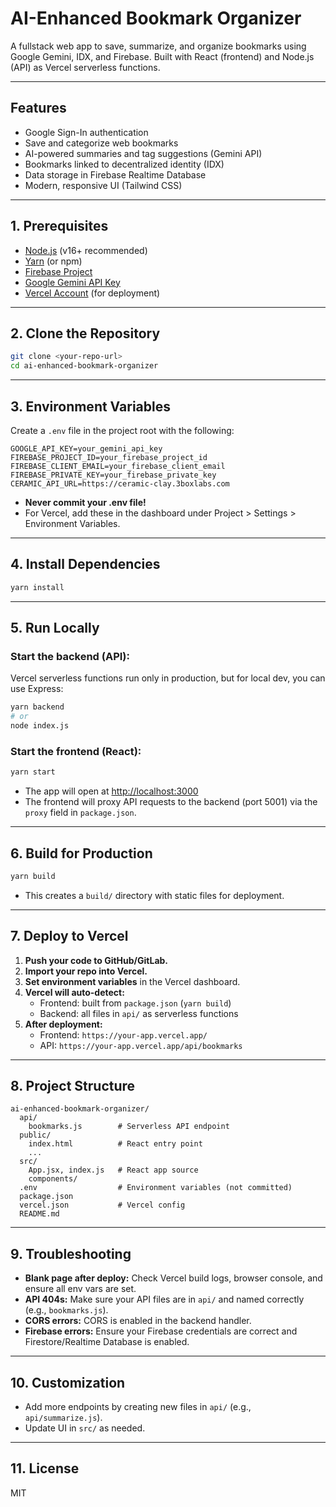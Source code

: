 # AI-Enhanced Bookmark Organizer

A fullstack web app to save, summarize, and organize bookmarks using Google Gemini, IDX, and Firebase. Built with React (frontend) and Node.js (API) as Vercel serverless functions.

---

## Features
- Google Sign-In authentication
- Save and categorize web bookmarks
- AI-powered summaries and tag suggestions (Gemini API)
- Bookmarks linked to decentralized identity (IDX)
- Data storage in Firebase Realtime Database
- Modern, responsive UI (Tailwind CSS)

---

## 1. Prerequisites
- [Node.js](https://nodejs.org/) (v16+ recommended)
- [Yarn](https://yarnpkg.com/) (or npm)
- [Firebase Project](https://console.firebase.google.com/)
- [Google Gemini API Key](https://ai.google.dev/)
- [Vercel Account](https://vercel.com/) (for deployment)

---

## 2. Clone the Repository
```bash
git clone <your-repo-url>
cd ai-enhanced-bookmark-organizer
```

---

## 3. Environment Variables
Create a `.env` file in the project root with the following:

```
GOOGLE_API_KEY=your_gemini_api_key
FIREBASE_PROJECT_ID=your_firebase_project_id
FIREBASE_CLIENT_EMAIL=your_firebase_client_email
FIREBASE_PRIVATE_KEY=your_firebase_private_key
CERAMIC_API_URL=https://ceramic-clay.3boxlabs.com
```
- **Never commit your .env file!**
- For Vercel, add these in the dashboard under Project > Settings > Environment Variables.

---

## 4. Install Dependencies
```bash
yarn install
```

---

## 5. Run Locally
### Start the backend (API):
Vercel serverless functions run only in production, but for local dev, you can use Express:
```bash
yarn backend
# or
node index.js
```

### Start the frontend (React):
```bash
yarn start
```
- The app will open at [http://localhost:3000](http://localhost:3000)
- The frontend will proxy API requests to the backend (port 5001) via the `proxy` field in `package.json`.

---

## 6. Build for Production
```bash
yarn build
```
- This creates a `build/` directory with static files for deployment.

---

## 7. Deploy to Vercel
1. **Push your code to GitHub/GitLab.**
2. **Import your repo into Vercel.**
3. **Set environment variables** in the Vercel dashboard.
4. **Vercel will auto-detect:**
   - Frontend: built from `package.json` (`yarn build`)
   - Backend: all files in `api/` as serverless functions
5. **After deployment:**
   - Frontend: `https://your-app.vercel.app/`
   - API: `https://your-app.vercel.app/api/bookmarks`

---

## 8. Project Structure
```
ai-enhanced-bookmark-organizer/
  api/
    bookmarks.js        # Serverless API endpoint
  public/
    index.html          # React entry point
    ...
  src/
    App.jsx, index.js   # React app source
    components/
  .env                  # Environment variables (not committed)
  package.json
  vercel.json           # Vercel config
  README.md
```

---

## 9. Troubleshooting
- **Blank page after deploy:** Check Vercel build logs, browser console, and ensure all env vars are set.
- **API 404s:** Make sure your API files are in `api/` and named correctly (e.g., `bookmarks.js`).
- **CORS errors:** CORS is enabled in the backend handler.
- **Firebase errors:** Ensure your Firebase credentials are correct and Firestore/Realtime Database is enabled.

---

## 10. Customization
- Add more endpoints by creating new files in `api/` (e.g., `api/summarize.js`).
- Update UI in `src/` as needed.

---

## 11. License
MIT 
